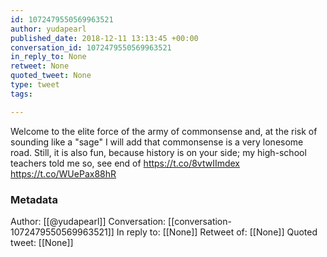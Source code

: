 ```yaml
---
id: 1072479550569963521
author: yudapearl
published_date: 2018-12-11 13:13:45 +00:00
conversation_id: 1072479550569963521
in_reply_to: None
retweet: None
quoted_tweet: None
type: tweet
tags:

---
```


Welcome to the elite force of the army of commonsense and, at the risk of sounding like a "sage" I will add that commonsense is a very lonesome road. Still, it is also fun, because history is on your side; my high-school teachers told me so, see end of https://t.co/8vtwIImdex https://t.co/WUePax88hR

### Metadata

Author: [[@yudapearl]]
Conversation: [[conversation-1072479550569963521]]
In reply to: [[None]]
Retweet of: [[None]]
Quoted tweet: [[None]]
